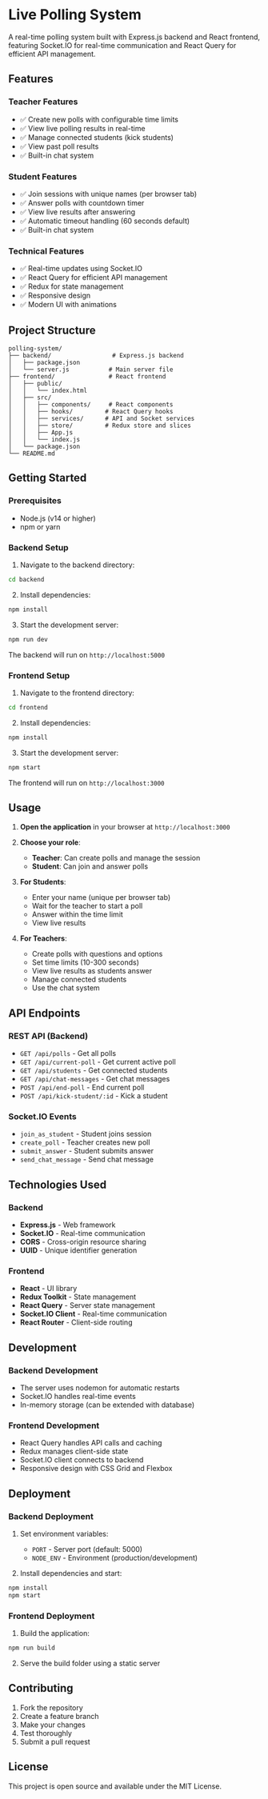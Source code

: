 # Live Polling System

A real-time polling system built with Express.js backend and React frontend, featuring Socket.IO for real-time communication and React Query for efficient API management.

## Features

### Teacher Features
- ✅ Create new polls with configurable time limits
- ✅ View live polling results in real-time
- ✅ Manage connected students (kick students)
- ✅ View past poll results
- ✅ Built-in chat system

### Student Features
- ✅ Join sessions with unique names (per browser tab)
- ✅ Answer polls with countdown timer
- ✅ View live results after answering
- ✅ Automatic timeout handling (60 seconds default)
- ✅ Built-in chat system

### Technical Features
- ✅ Real-time updates using Socket.IO
- ✅ React Query for efficient API management
- ✅ Redux for state management
- ✅ Responsive design
- ✅ Modern UI with animations

## Project Structure

```
polling-system/
├── backend/                 # Express.js backend
│   ├── package.json
│   └── server.js           # Main server file
├── frontend/               # React frontend
│   ├── public/
│   │   └── index.html
│   ├── src/
│   │   ├── components/     # React components
│   │   ├── hooks/         # React Query hooks
│   │   ├── services/      # API and Socket services
│   │   ├── store/         # Redux store and slices
│   │   ├── App.js
│   │   └── index.js
│   └── package.json
└── README.md
```

## Getting Started

### Prerequisites
- Node.js (v14 or higher)
- npm or yarn

### Backend Setup

1. Navigate to the backend directory:
```bash
cd backend
```

2. Install dependencies:
```bash
npm install
```

3. Start the development server:
```bash
npm run dev
```

The backend will run on `http://localhost:5000`

### Frontend Setup

1. Navigate to the frontend directory:
```bash
cd frontend
```

2. Install dependencies:
```bash
npm install
```

3. Start the development server:
```bash
npm start
```

The frontend will run on `http://localhost:3000`

## Usage

1. **Open the application** in your browser at `http://localhost:3000`

2. **Choose your role**:
   - **Teacher**: Can create polls and manage the session
   - **Student**: Can join and answer polls

3. **For Students**:
   - Enter your name (unique per browser tab)
   - Wait for the teacher to start a poll
   - Answer within the time limit
   - View live results

4. **For Teachers**:
   - Create polls with questions and options
   - Set time limits (10-300 seconds)
   - View live results as students answer
   - Manage connected students
   - Use the chat system

## API Endpoints

### REST API (Backend)
- `GET /api/polls` - Get all polls
- `GET /api/current-poll` - Get current active poll
- `GET /api/students` - Get connected students
- `GET /api/chat-messages` - Get chat messages
- `POST /api/end-poll` - End current poll
- `POST /api/kick-student/:id` - Kick a student

### Socket.IO Events
- `join_as_student` - Student joins session
- `create_poll` - Teacher creates new poll
- `submit_answer` - Student submits answer
- `send_chat_message` - Send chat message

## Technologies Used

### Backend
- **Express.js** - Web framework
- **Socket.IO** - Real-time communication
- **CORS** - Cross-origin resource sharing
- **UUID** - Unique identifier generation

### Frontend
- **React** - UI library
- **Redux Toolkit** - State management
- **React Query** - Server state management
- **Socket.IO Client** - Real-time communication
- **React Router** - Client-side routing

## Development

### Backend Development
- The server uses nodemon for automatic restarts
- Socket.IO handles real-time events
- In-memory storage (can be extended with database)

### Frontend Development
- React Query handles API calls and caching
- Redux manages client-side state
- Socket.IO client connects to backend
- Responsive design with CSS Grid and Flexbox

## Deployment

### Backend Deployment
1. Set environment variables:
   - `PORT` - Server port (default: 5000)
   - `NODE_ENV` - Environment (production/development)

2. Install dependencies and start:
```bash
npm install
npm start
```

### Frontend Deployment
1. Build the application:
```bash
npm run build
```

2. Serve the build folder using a static server

## Contributing

1. Fork the repository
2. Create a feature branch
3. Make your changes
4. Test thoroughly
5. Submit a pull request

## License

This project is open source and available under the MIT License. 